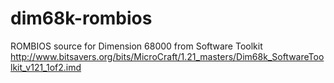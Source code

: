 # dim68k-rombios
ROMBIOS source for Dimension 68000
from Software Toolkit
http://www.bitsavers.org/bits/MicroCraft/1.21_masters/Dim68k_SoftwareToolkit_v121_1of2.imd
